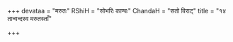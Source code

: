+++
devataa = "मरुतः"
RShiH = "सोभरिः काण्वः"
ChandaH = "सतो विराट्"
title = "१४ तान्वन्दस्व मरुतस्ताँ"

+++
